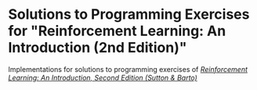 # Solutions to Programming Exercises for "Reinforcement Learning: An Introduction (2nd Edition)"
Implementations for solutions to programming exercises of [*Reinforcement Learning: An Introduction, Second Edition (Sutton &amp; Barto)*](http://incompleteideas.net/book/the-book-2nd.html)
